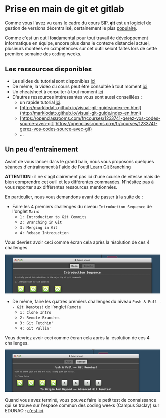 # Prise en main de git et gitlab


Comme vous l'avez vu dans le cadre du cours [SIP](https://wdi.centralesupelec.fr/1CC1000/GitAndGitLab), [**git**](https://git-scm.com/) est un logiciel de gestion de versions décentralisé, certainement le plus [populaire](https://news.softpedia.com/news/git-2-8-2-popular-source-code-management-system-released-with-over-18-bug-fixes-503591.shtml).


Comme c'est un outil fondamental pour tout travail de développement informatique en équipe, encore plus dans le contexte distanciel actuel, plusieurs montées en compétences sur cet outil seront faites  lors de cette première semaine des coding weeks.


## Les ressources disponibles


* Les slides du tutorial sont disponibles [ici](./Files/cours.pdf)
* De même, la vidéo du cours peut être consultée à tout moment [ici]()
* Un cheatsheet à consulter à tout moment [ici](.Files/cheatsheet.pdf)
* D'autres ressources intéressantes vous sont aussi conseillées :
	* un rapide tutorial [ici](http://rogerdudler.github.io/git-guide/index.fr.html).
	* [http://marklodato.github.io/visual-git-guide/index-en.html](http://marklodato.github.io/visual-git-guide/index-en.html)
	* [https://openclassrooms.com/fr/courses/1233741-gerez-vos-codes-source-avec-git](https://openclassrooms.com/fr/courses/1233741-gerez-vos-codes-source-avec-git)
	* ...

## Un peu d'entraînement

Avant de vous lancer dans le grand bain, nous vous proposons quelques séances d'entraînement à l'aide de l'outil [Learn Git Branching](https://learngitbranching.js.org/)


 **ATTENTION** : il ne s'agit clairement pas ici d'une course de vitesse mais de bien comprendre cet outil et les différentes commandes. N'hésitez pas à vous reporter aux différentes ressources mentionnées.


En particulier, nous vous demandons avant de passer à la suite de :

* Faire les 4 premiers challenges du niveau `Introduction Sequence` de l'onglet `Main`:  
	*  `1: Introduction to Git Commits`
	*  `2: Branching in Git`
	*  `3: Merging in Git`
	*  `4: Rebase Introduction`

Vous devriez avoir ceci comme écran cela après la résolution de ces 4 challenges. 


<img src="./Images/gittuto.png" alt="drawing" width="500"/>
	

* De même, faire les quatres premiers challenges du niveau `Push & Pull -- Git Remotes!` de l'onglet `Remote`
	* `1: Clone Intro`
	* `2: Remote Branches`
	* `3: Git Fetchin'`
	*  `4: Git Pullin'`
	


Vous devriez avoir ceci comme écran cela après la résolution de ces 4 challenges. 


<img src="./Images/gittuto2.png" alt="drawing" width="500"/>


Quand vous avez terminé, vous pouvez faire le petit test de connaissance qui se trouve sur l'espace commun des coding weeks (Campus Saclay) sur EDUNAO : [c'est ici](https://centralesupelec.edunao.com/mod/quiz/view.php?id=36700).

 
 
 
 
 
 

 
 
 
 
 
 
 